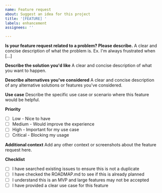 ```yaml
---
name: Feature request
about: Suggest an idea for this project
title: '[FEATURE] '
labels: enhancement
assignees: ''

---
```


**Is your feature request related to a problem? Please describe.**
A clear and concise description of what the problem is. Ex. I'm always frustrated when [...]

**Describe the solution you'd like**
A clear and concise description of what you want to happen.

**Describe alternatives you've considered**
A clear and concise description of any alternative solutions or features you've considered.

**Use case**
Describe the specific use case or scenario where this feature would be helpful.

**Priority**
- [ ] Low - Nice to have
- [ ] Medium - Would improve the experience
- [ ] High - Important for my use case
- [ ] Critical - Blocking my usage

**Additional context**
Add any other context or screenshots about the feature request here.

**Checklist**
- [ ] I have searched existing issues to ensure this is not a duplicate
- [ ] I have checked the ROADMAP.md to see if this is already planned
- [ ] I understand this is an MVP and large features may not be accepted
- [ ] I have provided a clear use case for this feature

